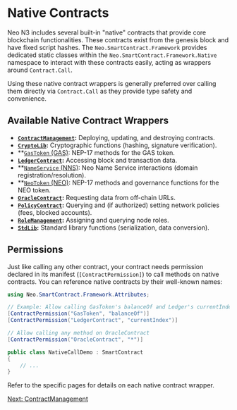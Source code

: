 # Native Contracts

Neo N3 includes several built-in "native" contracts that provide core blockchain functionalities. These contracts exist from the genesis block and have fixed script hashes. The `Neo.SmartContract.Framework` provides dedicated static classes within the `Neo.SmartContract.Framework.Native` namespace to interact with these contracts easily, acting as wrappers around `Contract.Call`.

Using these native contract wrappers is generally preferred over calling them directly via `Contract.Call` as they provide type safety and convenience.

## Available Native Contract Wrappers

*   **[`ContractManagement`](./ContractManagement.md):** Deploying, updating, and destroying contracts.
*   **[`CryptoLib`](./CryptoLib.md):** Cryptographic functions (hashing, signature verification).
*   **[`GasToken` (GAS)](./GasToken.md): NEP-17 methods for the GAS token.
*   **[`LedgerContract`](./Ledger.md):** Accessing block and transaction data.
*   **[`NameService` (NNS)](./NameService.md): Neo Name Service interactions (domain registration/resolution).
*   **[`NeoToken` (NEO)](./NeoToken.md): NEP-17 methods and governance functions for the NEO token.
*   **[`OracleContract`](./Oracle.md):** Requesting data from off-chain URLs.
*   **[`PolicyContract`](./Policy.md):** Querying and (if authorized) setting network policies (fees, blocked accounts).
*   **[`RoleManagement`](./RoleManagement.md):** Assigning and querying node roles.
*   **[`StdLib`](./StdLib.md):** Standard library functions (serialization, data conversion).

## Permissions

Just like calling any other contract, your contract needs permission declared in its manifest (`[ContractPermission]`) to call methods on native contracts. You can reference native contracts by their well-known names:

```csharp
using Neo.SmartContract.Framework.Attributes;

// Example: Allow calling GasToken's balanceOf and Ledger's currentIndex
[ContractPermission("GasToken", "balanceOf")]
[ContractPermission("LedgerContract", "currentIndex")]

// Allow calling any method on OracleContract
[ContractPermission("OracleContract", "*")] 

public class NativeCallDemo : SmartContract 
{ 
    // ... 
}
```

Refer to the specific pages for details on each native contract wrapper.

[Next: ContractManagement](./ContractManagement.md)
